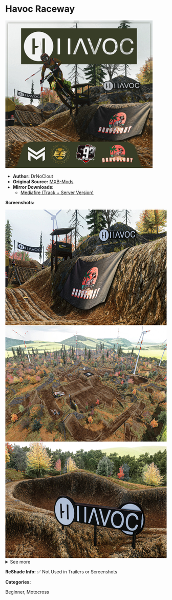 # Havoc Raceway

<img src="https://github.com/BrinkleyPT/MX-Bikes-Community-Mods/blob/88646980aea226930f975a3def47fdb00b4a9275/.assets/.images/Tracks/Motocross/Havoc%20Raceway/111.jpg" alt="Preview" width="460" height="460">

- **Author:** DrNoClout
- **Original Source:** [MXB-Mods](https://mxb-mods.com/havoc-raceway/#download)
- **Mirror Downloads:**
  - [Mediafire (Track + Server Version)](https://www.mediafire.com/file/vsw8ktmk5oea2jc/havoc.zip/file)

**Screenshots:**

<img src="https://github.com/BrinkleyPT/MX-Bikes-Community-Mods/blob/88646980aea226930f975a3def47fdb00b4a9275/.assets/.images/Tracks/Motocross/Havoc%20Raceway/mxbikes_2025-07-06_14-13-42.jpg" alt="Screenshot 1" width="640" height="360">
<img src="https://github.com/BrinkleyPT/MX-Bikes-Community-Mods/blob/88646980aea226930f975a3def47fdb00b4a9275/.assets/.images/Tracks/Motocross/Havoc%20Raceway/mxbikes_2025-07-06_14-18-10.jpg" alt="Screenshot 2" width="640" height="360">
<img src="https://github.com/BrinkleyPT/MX-Bikes-Community-Mods/blob/88646980aea226930f975a3def47fdb00b4a9275/.assets/.images/Tracks/Motocross/Havoc%20Raceway/mxbikes_2025-07-06_14-17-42.jpg" alt="Screenshot 3" width="640" height="360"> <details>

<summary>See more</summary>
<br>
<img src="https://github.com/BrinkleyPT/MX-Bikes-Community-Mods/blob/88646980aea226930f975a3def47fdb00b4a9275/.assets/.images/Tracks/Motocross/Havoc%20Raceway/mxbikes_2025-07-06_14-17-31.jpg" alt="Screenshot 4" width="640" height="360">
<img src="https://github.com/BrinkleyPT/MX-Bikes-Community-Mods/blob/88646980aea226930f975a3def47fdb00b4a9275/.assets/.images/Tracks/Motocross/Havoc%20Raceway/mxbikes_2025-07-06_14-16-48.jpg" alt="Screenshot 5" width="640" height="360"> 
<img src="https://github.com/BrinkleyPT/MX-Bikes-Community-Mods/blob/88646980aea226930f975a3def47fdb00b4a9275/.assets/.images/Tracks/Motocross/Havoc%20Raceway/mxbikes_2025-07-06_14-16-26.jpg" alt="Screenshot 6" width="640" height="360">
<img src="https://github.com/BrinkleyPT/MX-Bikes-Community-Mods/blob/88646980aea226930f975a3def47fdb00b4a9275/.assets/.images/Tracks/Motocross/Havoc%20Raceway/mxbikes_2025-07-06_14-16-08.jpg" alt="Screenshot 7" width="640" height="360">
<img src="https://github.com/BrinkleyPT/MX-Bikes-Community-Mods/blob/88646980aea226930f975a3def47fdb00b4a9275/.assets/.images/Tracks/Motocross/Havoc%20Raceway/mxbikes_2025-07-06_14-16-01.jpg" alt="Screenshot 8" width="640" height="360">
<img src="https://github.com/BrinkleyPT/MX-Bikes-Community-Mods/blob/88646980aea226930f975a3def47fdb00b4a9275/.assets/.images/Tracks/Motocross/Havoc%20Raceway/mxbikes_2025-07-06_14-14-50.jpg" alt="Screenshot 9" width="640" height="360">
<img src="https://github.com/BrinkleyPT/MX-Bikes-Community-Mods/blob/88646980aea226930f975a3def47fdb00b4a9275/.assets/.images/Tracks/Motocross/Havoc%20Raceway/mxbikes_2025-07-06_14-14-13.jpg" alt="Screenshot 10" width="640" height="360">
<img src="https://github.com/BrinkleyPT/MX-Bikes-Community-Mods/blob/88646980aea226930f975a3def47fdb00b4a9275/.assets/.images/Tracks/Motocross/Havoc%20Raceway/mxbikes_2025-07-06_14-14-01.jpg" alt="Screenshot 11" width="640" height="360"> </details>

**ReShade Info:** ✅ Not Used in Trailers or Screenshots

**Categories:**

Beginner, Motocross
